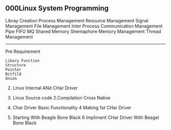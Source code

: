 000Linux System Programming
--------------------------

Libray Creation
Process Management
Resource Management
Signal Management
File Management
Inter Process Communication Management
  Pipe
  FIFO
  MQ
  Shared Memory
  Shemaphore
Memory Management
Thread Management

----------------------------

Pre Requirement
	
	Libary Function
	Structure
	Pointer
	Bitfild
	Union


2. Linux Internal ANd CHar Driver


1. Linux Source code
2.Compilation
	Cross
	Native
3. Char Driver Basic Functionality
4 Making 1st CHar Driver
5. Starting With Beagle Bone Black 
6 Impliment CHar Driver With Beagel Bone Black


 







